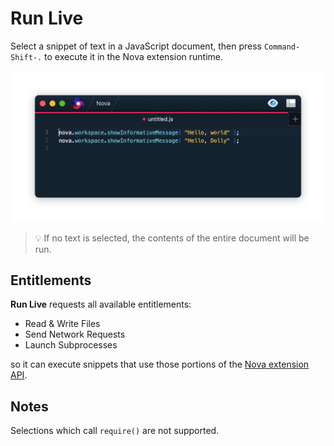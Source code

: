 # Run Live

Select a snippet of text in a JavaScript document, then press `Command-Shift-.` to execute it in the Nova extension runtime.

![](./Run%20Live.novaextension/assets/example.gif)

> 💡 If no text is selected, the contents of the entire document will be run.

## Entitlements

**Run Live** requests all available entitlements:

- Read & Write Files
- Send Network Requests
- Launch Subprocesses

so it can execute snippets that use those portions of the [Nova extension API][entitlements].

## Notes

Selections which call `require()` are not supported.

[entitlements]: https://novadocs.panic.com/extensions/#entitlements
